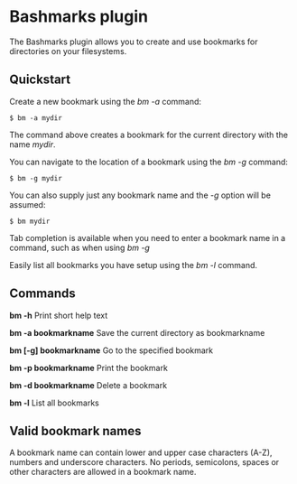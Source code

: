 # Bashmarks plugin

The Bashmarks plugin allows you to create and use bookmarks for directories on
your filesystems.

## Quickstart

Create a new bookmark using the _bm -a_ command:

`$ bm -a mydir`

The command above creates a bookmark for the current directory with the name
_mydir_.

You can navigate to the location of a bookmark using the _bm -g_ command:

`$ bm -g mydir`

You can also supply just any bookmark name and the _-g_ option will be assumed:

`$ bm mydir`

Tab completion is available when you need to enter a bookmark name in a command,
such as when using _bm -g_

Easily list all bookmarks you have setup using the _bm -l_ command.

## Commands

**bm -h** Print short help text

**bm -a bookmarkname** Save the current directory as bookmarkname

**bm [-g] bookmarkname** Go to the specified bookmark

**bm -p bookmarkname** Print the bookmark

**bm -d bookmarkname** Delete a bookmark

**bm -l** List all bookmarks

## Valid bookmark names

A bookmark name can contain lower and upper case characters (A-Z), numbers and
underscore characters. No periods, semicolons, spaces or other characters are
allowed in a bookmark name.

